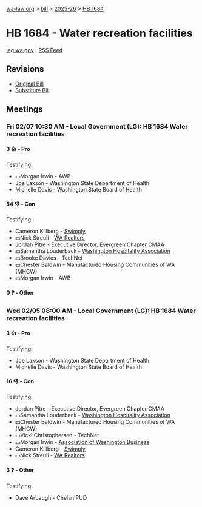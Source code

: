 [wa-law.org](/) > [bill](/bill/) > [2025-26](/bill/2025-26/) > [HB 1684](/bill/2025-26/hb/1684/)

# HB 1684 - Water recreation facilities
[leg.wa.gov](https://app.leg.wa.gov/billsummary?BillNumber=1684&Year=2025&Initiative=false) | [RSS Feed](./rss.xml)

## Revisions
* [Original Bill](1/)
* [Substitute Bill](S/)

## Meetings
### Fri 02/07 10:30 AM - Local Government (LG): HB 1684 Water recreation facilities
#### 3 👍 - Pro
Testifying:
* 💵Morgan Irwin - AWB
* Joe Laxson - Washington State Department of Health
* Michelle Davis - Washington State Board of Health

#### 54 👎 - Con
Testifying:
* Cameron Killberg - [Swimply](/org/swimply/)
* 💵Nick Streuli - [WA Realtors](/org/washington_association_of_realtors/)
* Jordan Pitre - Executive Director, Evergreen Chapter CMAA
* 💵Samantha Louderback - [Washington Hospitality Association](/org/washington_hospitality_association/)
* 💵Brooke Davies - TechNet
* 💵Chester Baldwin - Manufactured Housing Communities of WA (MHCW)
* 💵Morgan Irwin - AWB

#### 0 ❓ - Other

### Wed 02/05 08:00 AM - Local Government (LG): HB 1684 Water recreation facilities
#### 3 👍 - Pro
Testifying:
* Joe Laxson - Washington State Department of Health
* Michelle Davis - Washington State Board of Health

#### 16 👎 - Con
Testifying:
* Jordan Pitre - Executive Director, Evergreen Chapter CMAA
* 💵Samantha Louderback - [Washington Hospitality Association](/org/washington_hospitality_association/)
* 💵Chester Baldwin - Manufactured Housing Communities of WA (MHCW)
* 💵Vicki Christophersen - TechNet
* 💵Morgan Irwin - [Association of Washington Business](/org/association_of_washington_business/)
* Cameron Killberg - [Swimply](/org/swimply/)
* 💵Nick Streuli - [WA Realtors](/org/washington_association_of_realtors/)

#### 3 ❓ - Other
Testifying:
* Dave Arbaugh - Chelan PUD
